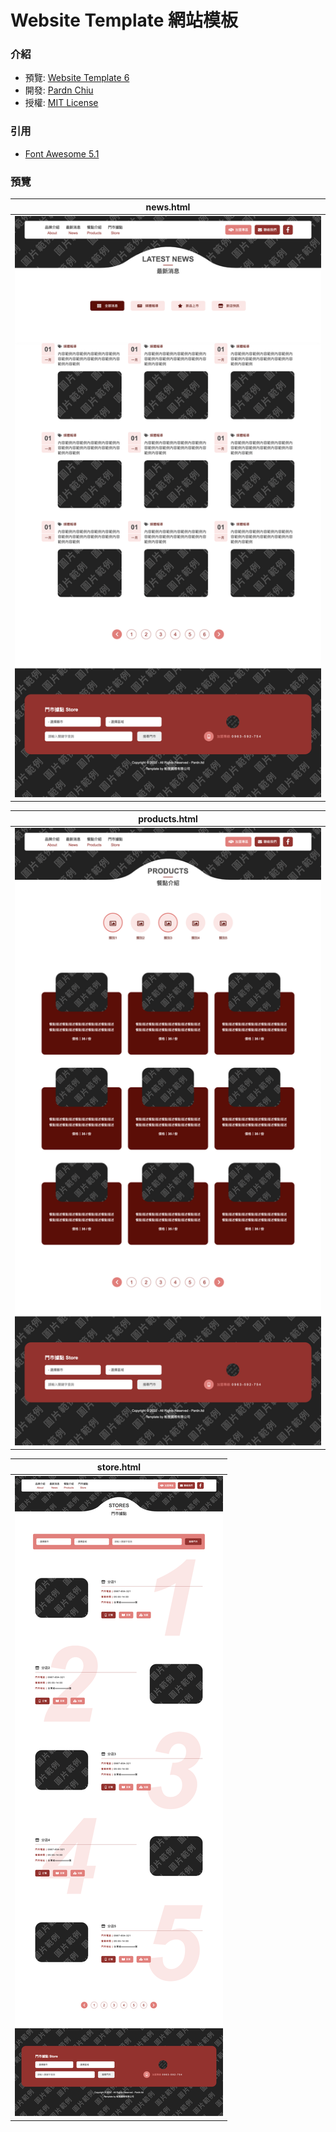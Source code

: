 # Website Template 網站模板

### 介紹

- 預覽: [Website Template 6](https://pardnchiu.github.io/websitemplate-006/)
- 開發: [Pardn Chiu](mailto:chiuchingwei@icloud.com)
- 授權: [MIT License](./LICENSE)

### 引用

- [Font Awesome 5.1](https://fontawesome.com)

### 預覽

| news.html |
| --- |
| ![news.html](./preview/news.png) |

| products.html |
| --- |
| ![products.html](./preview/products.png) |

| store.html |
| --- |
| ![store.html](./preview/store.png) |
